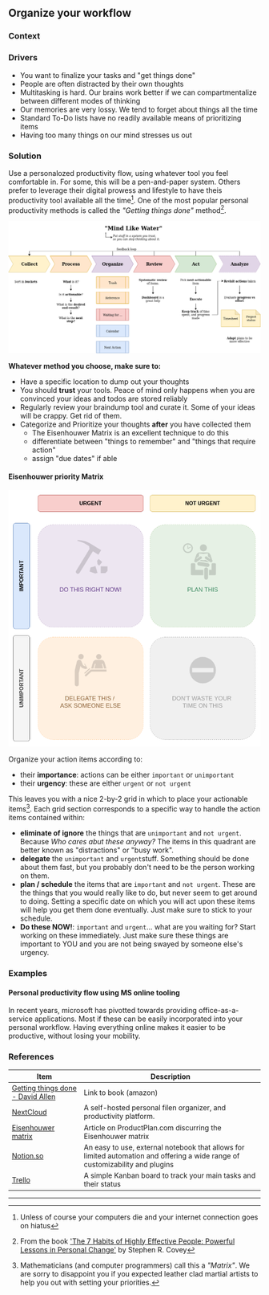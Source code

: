 ## Organize your workflow

### Context

### Drivers

* You want to finalize your tasks and "get things done"
* People are often distracted by their own thoughts
* Multitasking is hard. Our brains work better if we can compartmentalize between different modes of thinking
* Our memories are very lossy. We tend to forget about things all the time
* Standard To-Do lists have no readily available means of prioritizing items
* Having too many things on our mind stresses us out

### Solution

Use a personalozed productivity flow, using whatever tool you feel comfortable in.
For some, this will be a pen-and-paper system. Others prefer to leverage their digital prowess and lifestyle to have
theis productivity
tool available all the time[^1]. One of the most popular personal productivity methods is called the _"Getting things
done"_ method[^2].

![./task-flow.png ><](./task_flow.png ':size=684')

**Whatever method you choose, make sure to:**

* Have a specific location to dump out your thoughts
* You should **trust** your tools. Peace of mind only happens when you are convinced your ideas and todos are stored
  reliably
* Regularly review your braindump tool and curate it. Some of your ideas will be crappy. Get rid of them.
* Categorize and Prioritize your thoughts **after** you have collected them
    * The Eisenhouwer Matrix is an excellent technique to do this
    * differentiate between "things to remember" and "things that require action"
    * assign "due dates" if able

#### Eisenhouwer priority Matrix

![./eis_matrix.png <](./eis_matrix.png ':size=364')

Organize your action items according to:

* their **importance**: actions can be either `important` or `unimportant`
* their **urgency**: these are either `urgent` or `not urgent`

This leaves you with a nice 2-by-2 grid in which to place your actionable items[^3].
Each grid section corresponds to a specific way to handle the action items contained within:

- **eliminate of ignore** the things that are `unimportant` and `not urgent`. Because _Who cares abut these anyway?_ The
  items in this
  quadrant are better known as "distractions" or "busy work".
- **delegate** the `unimportant` and `urgent`stuff. Something should be done about them fast, but you probably don't
  need to be the
  person working on them.
- **plan / schedule** the items that are `important` and `not urgent`. These are the things that you would really like
  to do, but never
  seem to get around to doing. Setting a specific date on which you will act upon these items will help you get them
  done eventually. Just
  make sure to stick to your schedule.
- **Do these NOW!**: `important` and `urgent`... what are you waiting for? Start working on these immediately. Just make
  sure these
  things are important to YOU and you are not being swayed by someone else's urgency.

### Examples

#### Personal productivity flow using MS online tooling

In recent years, microsoft has pivotted towards providing office-as-a-service applications.
Most if these can be easily incorporated into your personal workflow. Having everything online makes it easier to be
productive,
without losing your mobility.

### References

| Item                                                                                                                   | Description                                                                                                                   | 
|------------------------------------------------------------------------------------------------------------------------|-------------------------------------------------------------------------------------------------------------------------------|
| [Getting things done - David Allen](https://www.amazon.com/Getting-Things-Done-Stress-Free-Productivity/dp/0143126563) | Link to book (amazon)                                                                                                         |
| [NextCloud](https://nextcloud.com/)                                                                                    | A self-hosted personal filen organizer, and productivity platform.                                                            | 
| [Eisenhouwer matrix](https://www.productplan.com/glossary/eisenhower-matrix/)                                          | Article on ProductPlan.com discurring the Eisenhouwer matrix                                                                  |
| [Notion.so](https://www.notion.so)                                                                                     | An easy to use, external notebook that allows for limited automation and offering a wide range of customizability and plugins |
| [Trello](https://trello.com/)                                                                                          | A simple Kanban board to track your main tasks and their status                                                               |

[^1]: Unless of course your computers die and your internet connection goes on hiatus  
[^2]: From the
book ['The 7 Habits of Highly Effective People: Powerful Lessons in Personal Change'](https://www.amazon.com/gp/product/0743269519?imprToken=u69OsCPq-VHBYc7olPiAPA)
by Stephen R. Covey  
[^3]: Mathematicians (and computer programmers) call this a _"Matrix"_. We are sorry to disappoint you if you expected
leather clad
martial artists to help you out with setting your priorities.

---


